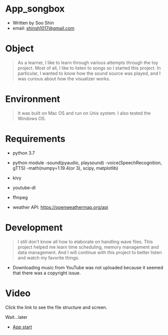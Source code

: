 # App_songbox

- Written by Soo Shin
- email: shinsh1017@gmail.com

# Object

> As a learner, I like to learn through various attempts through the toy project.
> Most of all, I like to listen to songs so I started this project.
> In particular, I wanted to know how the sound source was played, and I was curious about how the visualizer works.

# Environment

> It was built on Mac OS and run on Unix system.
> I also tested the Windows OS.

# Requirements

- python 3.7
- python module
  -sound(pyaudio, playsound)
  -voice(SpeechRecognition, gTTS)
  -math(numpy=1.19.4(or 3), scipy, matplotlib)
  
- kivy

- youtube-dl
- ffmpeg
- weather API: https://openweathermap.org/api


# Development

> I still don't know all how to elaborate on handling wave files.
> This project helped me learn time scheduling, memory management and data management.
> And I will continue with this project to better listen and watch my favorite things.

- Downloading music from YouTube was not uploaded because it seemed that there was a copyright issue.


# Video
Click the link to see the file structure and screen.

Wait...later
* [App start]()
